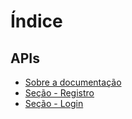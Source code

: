 # Índice

## APIs

* [Sobre a documentação](./)
* [Seção - Registro](secoes/registro.md)
* [Seção - Login](secoes/login.md)

